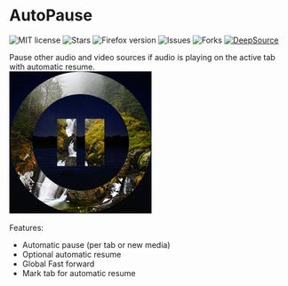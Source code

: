 # AutoPause
![MIT license](https://img.shields.io/github/license/NDevTK/AutoPause)
![Stars](https://img.shields.io/github/stars/NDevTK/AutoPause)
![Firefox version](https://img.shields.io/amo/v/autopause)
![Issues](https://img.shields.io/github/issues/NDevTK/AutoPause)
![Forks](https://img.shields.io/github/forks/NDevTK/AutoPause)
[![DeepSource](https://deepsource.io/gh/NDevTK/AutoPause.svg/?label=active+issues)](https://deepsource.io/gh/NDevTK/AutoPause/?ref=repository-badge)

Pause other audio and video sources if audio is playing on the active tab with automatic resume.  
![Extension icon](icon.png)

Features:
- Automatic pause (per tab or new media)
- Optional automatic resume
- Global Fast forward
- Mark tab for automatic resume
